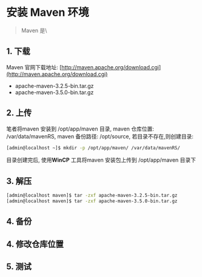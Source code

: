 # 安装 Maven 环境
> Maven 是\

## 1. 下载
Maven 官网下载地址: [http://maven.apache.org/download.cgi](http://maven.apache.org/download.cgi)
* apache-maven-3.2.5-bin.tar.gz
* apache-maven-3.5.0-bin.tar.gz

## 2. 上传
笔者将maven 安装到 /opt/app/maven 目录, maven 仓库位置: /var/data/mavenRS, maven 备份路径: /opt/source, 若目录不存在,则创建目录:

``` bash
[admin@localhost ~]$ mkdir -p /opt/app/maven/ /var/data/mavenRS/
```
目录创建完后, 使用**WinCP** 工具将maven 安装包上传到 /opt/app/maven 目录下

## 3. 解压
``` bash
[admin@localhost maven]$ tar -zxf apache-maven-3.2.5-bin.tar.gz
[admin@localhost maven]$ tar -zxf apache-maven-3.5.0-bin.tar.gz
```
## 4. 备份

## 4. 修改仓库位置

## 5. 测试